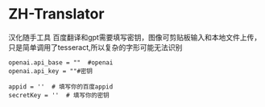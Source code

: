 # ZH-Translator
汉化随手工具
百度翻译和gpt需要填写密钥，图像可剪贴板输入和本地文件上传，只是简单调用了tesseract,所以复杂的字形可能无法识别
~~~ 
openai.api_base = ""  #openai
openai.api_key = ""#密钥

appid = ''  # 填写你的百度appid
secretKey = ''  # 填写你的密钥
~~~